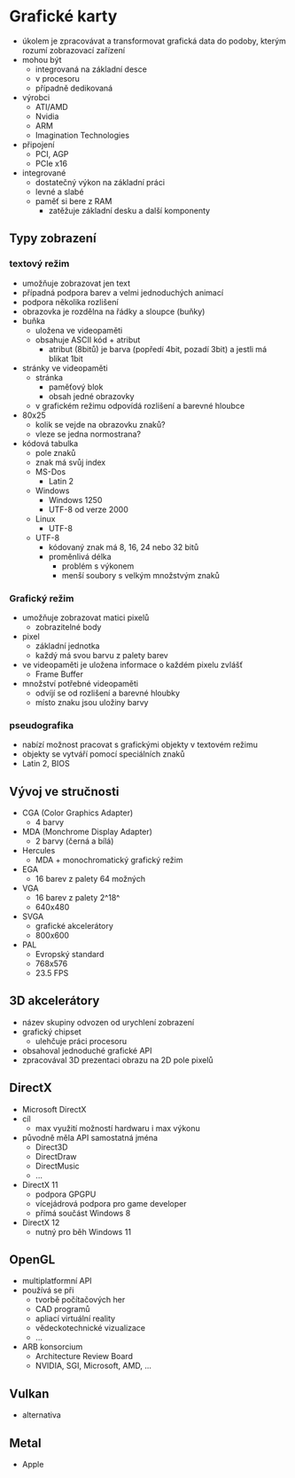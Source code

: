 # Grafické karty

- úkolem je zpracovávat a transformovat grafická data do podoby, kterým rozumí zobrazovací zařízení
- mohou být
  - integrovaná na základní desce
  - v procesoru
  - případně dedikovaná
- výrobci
  - ATI/AMD
  - Nvidia
  - ARM
  - Imagination Technologies
- připojení
  - PCI, AGP
  - PCIe x16
- integrované
  - dostatečný výkon na základní práci
  - levné a slabé
  - paměť si bere z RAM
    - zatěžuje základní desku a další komponenty

## Typy zobrazení

### textový režim

- umožňuje zobrazovat jen text
- případná podpora barev a velmi jednoduchých animací
- podpora několika rozlišení
- obrazovka je rozdělna na řádky a sloupce (buňky)
- buňka
  - uložena ve videopaměti
  - obsahuje ASCII kód + atribut
    - atribut (8bitů) je barva (popředí 4bit, pozadí 3bit) a jestli má blikat 1bit
- stránky ve videopaměti
  - stránka
    - paměťový blok
    - obsah jedné obrazovky
  - v grafickém režimu odpovídá rozlišení a barevné hloubce
- 80x25
  - kolik se vejde na obrazovku znaků?
  - vleze se jedna normostrana?
- kódová tabulka
  - pole znaků
  - znak má svůj index
  - MS-Dos
    - Latin 2
  - Windows
    - Windows 1250
    - UTF-8 od verze 2000
  - Linux
    - UTF-8
  - UTF-8
    - kódovaný znak má 8, 16, 24 nebo 32 bitů
    - proměnlivá délka
      - problém s výkonem
      - menší soubory s velkým množstvým znaků

### Grafický režim

- umožňuje zobrazovat matici pixelů
  - zobrazitelné body
- pixel
  - základní jednotka
  - každý má svou barvu z palety barev
- ve videopaměti je uložena informace o každém pixelu zvlášť
  - Frame Buffer
- množství potřebné videopaměti
  - odvíjí se od rozlišení a barevné hloubky
  - místo znaku jsou uložiny barvy

### pseudografika

- nabízí možnost pracovat s grafickými objekty v textovém režimu
- objekty se vytváří pomocí speciálních znaků
- Latin 2, BIOS

## Vývoj ve stručnosti

- CGA (Color Graphics Adapter)
  - 4 barvy
- MDA (Monchrome Display Adapter)
  - 2 barvy (černá a bílá)
- Hercules
  - MDA + monochromatický grafický režim
- EGA
  - 16 barev z palety 64 možných
- VGA
  - 16 barev z palety 2^18^
  - 640x480
- SVGA
  - grafické akcelerátory
  - 800x600
- PAL
  - Evropský standard
  - 768x576
  - 23.5 FPS

## 3D akcelerátory

- název skupiny odvozen od urychlení zobrazení
- grafický chipset
  - ulehčuje práci procesoru
- obsahoval jednoduché grafické API
- zpracovával 3D prezentaci obrazu na 2D pole pixelů

## DirectX

- Microsoft DirectX
- cíl
  - max využití možností hardwaru i max výkonu
- původně měla API samostatná jména
  - Direct3D
  - DirectDraw
  - DirectMusic
  - ...
- DirectX 11
  - podpora GPGPU
  - vícejádrová podpora pro game developer
  - přímá součást Windows 8
- DirectX 12
  - nutný pro běh Windows 11

## OpenGL

- multiplatformní API
- používá se při
  - tvorbě počítačových her
  - CAD programů
  - apliací virtuální reality
  - vědeckotechnické vizualizace
  - ...
- ARB konsorcium
  - Architecture Review Board
  - NVIDIA, SGI, Microsoft, AMD, ...

## Vulkan

- alternativa

## Metal

- Apple

